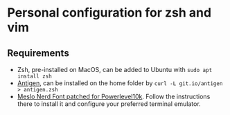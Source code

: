 # Personal configuration for zsh and vim

## Requirements
- Zsh, pre-installed on MacOS, can be added to Ubuntu with `sudo apt install zsh`
- [Antigen](https://github.com/zsh-users/antigen), can be installed on the home folder by `curl -L git.io/antigen > antigen.zsh`
- [Meslo Nerd Font patched for Powerlevel10k](https://github.com/romkatv/powerlevel10k#meslo-nerd-font-patched-for-powerlevel10k). Follow the instructions there to install it and configure your preferred terminal emulator.

